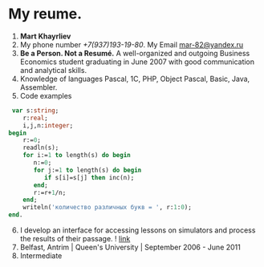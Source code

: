 # My reume.

1. **Mart Khayrliev**
2. My phone number *+7(937)193-19-80*. My Email mar-82@yandex.ru
3. **Be a Person. Not a Resumé.** A well-organized and outgoing Business Economics student graduating in June 2007 with good communication and analytical skills.
4. Knowledge of languages Pascal, 1C, PHP, Object Pascal, Basic, Java, Assembler.
5. Code examples
```pascal
 var s:string;
    r:real;
    i,j,n:integer;
begin
    r:=0;
    readln(s);
    for i:=1 to length(s) do begin
       n:=0;
       for j:=1 to length(s) do begin
          if s[i]=s[j] then inc(n);
       end;
       r:=r+1/n;
    end;
    writeln('количество различных букв = ', r:1:0);
end.
```
6. I develop an interface for accessing lessons on simulators and process the results of their passage. ! [link](https://github.com/rolling-scopes-school/tasks/blob/master/tasks/git-markdown.md)
7. Belfast, Antrim | Queen's University | September 2006 - June 2011
8. Intermediate
